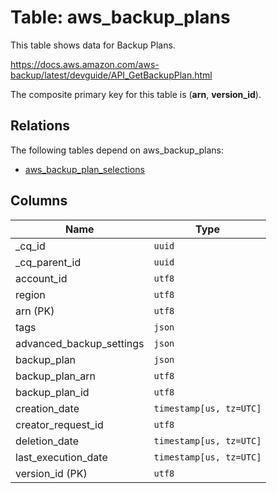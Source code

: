 # Table: aws_backup_plans

This table shows data for Backup Plans.

https://docs.aws.amazon.com/aws-backup/latest/devguide/API_GetBackupPlan.html

The composite primary key for this table is (**arn**, **version_id**).

## Relations

The following tables depend on aws_backup_plans:
  - [aws_backup_plan_selections](aws_backup_plan_selections.md)

## Columns

| Name          | Type          |
| ------------- | ------------- |
|_cq_id|`uuid`|
|_cq_parent_id|`uuid`|
|account_id|`utf8`|
|region|`utf8`|
|arn (PK)|`utf8`|
|tags|`json`|
|advanced_backup_settings|`json`|
|backup_plan|`json`|
|backup_plan_arn|`utf8`|
|backup_plan_id|`utf8`|
|creation_date|`timestamp[us, tz=UTC]`|
|creator_request_id|`utf8`|
|deletion_date|`timestamp[us, tz=UTC]`|
|last_execution_date|`timestamp[us, tz=UTC]`|
|version_id (PK)|`utf8`|